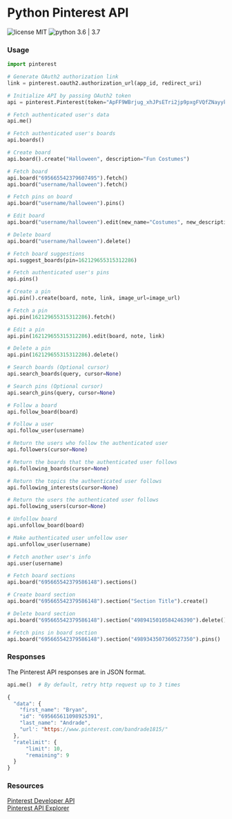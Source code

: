 # Python Pinterest API

![license MIT](https://s3-us-west-1.amazonaws.com/bryand1/images/badges/license-MIT-blue.svg)
![python 3.6 | 3.7](https://s3-us-west-1.amazonaws.com/bryand1/images/badges/python-3.6-3.7.svg)


### Usage

```python
import pinterest

# Generate OAuth2 authorization link
link = pinterest.oauth2.authorization_url(app_id, redirect_uri)

# Initialize API by passing OAuth2 token
api = pinterest.Pinterest(token="ApFF9WBrjug_xhJPsETri2jp9pxgFVQfZNayykxFOjJQhWAw")

# Fetch authenticated user's data
api.me()

# Fetch authenticated user's boards
api.boards()

# Create board
api.board().create("Halloween", description="Fun Costumes")

# Fetch board
api.board("695665542379607495").fetch()
api.board("username/halloween").fetch()

# Fetch pins on board
api.board("username/halloween").pins()

# Edit board
api.board("username/halloween").edit(new_name="Costumes", new_description="Halloween Costume Ideas")

# Delete board
api.board("username/halloween").delete()

# Fetch board suggestions
api.suggest_boards(pin=162129655315312286)

# Fetch authenticated user's pins
api.pins()

# Create a pin
api.pin().create(board, note, link, image_url=image_url)

# Fetch a pin
api.pin(162129655315312286).fetch()

# Edit a pin
api.pin(162129655315312286).edit(board, note, link)

# Delete a pin
api.pin(162129655315312286).delete()

# Search boards (Optional cursor)
api.search_boards(query, cursor=None)

# Search pins (Optional cursor)
api.search_pins(query, cursor=None)

# Follow a board
api.follow_board(board)

# Follow a user
api.follow_user(username)

# Return the users who follow the authenticated user
api.followers(cursor=None)

# Return the boards that the authenticated user follows
api.following_boards(cursor=None)

# Return the topics the authenticated user follows
api.following_interests(cursor=None)

# Return the users the authenticated user follows
api.following_users(cursor=None)

# Unfollow board
api.unfollow_board(board)

# Make authenticated user unfollow user
api.unfollow_user(username)

# Fetch another user's info
api.user(username)

# Fetch board sections
api.board("695665542379586148").sections()

# Create board section
api.board("695665542379586148").section("Section Title").create()

# Delete board section
api.board("695665542379586148").section("4989415010584246390").delete()

# Fetch pins in board section
api.board("695665542379586148").section("4989343507360527350").pins()
```


### Responses

The Pinterest API responses are in JSON format.

```python
api.me()  # By default, retry http request up to 3 times
```

```javascript
{
  "data": {
    "first_name": "Bryan",
    "id": "695665611098925391",
    "last_name": "Andrade",
    "url': "https://www.pinterest.com/bandrade1815/"
  },
  "ratelimit": {
      "limit": 10,
      "remaining": 9
  }
}
```


### Resources

[Pinterest Developer API](https://developers.pinterest.com/docs/getting-started/introduction/)  
[Pinterest API Explorer](https://developers.pinterest.com/tools/api-explorer/)
